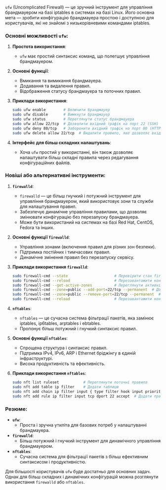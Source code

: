 `ufw` (Uncomplicated Firewall) — це зручний інструмент для управління брандмауером на базі iptables в системах на базі Linux. Його основна мета — зробити конфігурацію брандмауера простою і доступною для користувачів, які не знайомі з низькорівневими командами iptables.

### Основні можливості `ufw`:

1. **Простота використання**:
   - `ufw` має простий синтаксис команд, що полегшує управління брандмауером.

2. **Основні функції**:
   - Вмикання та вимикання брандмауера.
   - Додавання та видалення правил.
   - Відображення статусу брандмауера та поточних правил.

3. **Приклади використання**:
   ```sh
   sudo ufw enable        # Включити брандмауер
   sudo ufw disable       # Вимкнути брандмауер
   sudo ufw status        # Переглянути статус брандмауера
   sudo ufw allow 22/tcp  # Дозволити вхідний трафік на порт 22 (SSH)
   sudo ufw deny 80/tcp   # Заборонити вхідний трафік на порт 80 (HTTP)
   sudo ufw delete allow 22/tcp  # Видалити правило, яке дозволяє вхідний трафік на порт 22
   ```

4. **Інтерфейс для більш складних налаштувань**:
   - Хоча `ufw` простий у використанні, він також дозволяє налаштувати більш складні правила через редагування конфігураційних файлів.

### Новіші або альтернативні інструменти:

1. **`firewalld`**:
   - `firewalld` — це більш гнучкий і потужний інструмент для управління брандмауером, який використовує зони та служби для налаштування правил.
   - Забезпечує динамічне управління правилами, що дозволяє змінювати конфігурацію без перезапуску брандмауера.
   - Може бути використаний на системах на базі Red Hat, CentOS, Fedora та інших.

2. **Основні функції `firewalld`**:
   - Управління зонами (включення правил для різних зон безпеки).
   - Підтримка постійних і тимчасових правил.
   - Динамічне змінення правил без перезапуску сервісу.

3. **Приклади використання `firewalld`**:
   ```sh
   sudo firewall-cmd --state                     # Перевірити стан firewalld
   sudo firewall-cmd --reload                    # Перезавантажити конфігурацію firewalld
   sudo firewall-cmd --get-active-zones          # Переглянути активні зони
   sudo firewall-cmd --zone=public --add-port=22/tcp --permanent  # Додати правило для порту 22 в зону public
   sudo firewall-cmd --zone=public --remove-port=22/tcp --permanent  # Видалити правило для порту 22 в зоні public
   sudo firewall-cmd --reload                    # Перезавантажити конфігурацію для застосування постійних змін
   ```

4. **`nftables`**:
   - `nftables` — це сучасна система фільтрації пакетів, яка замінює iptables, ip6tables, arptables і ebtables.
   - Пропонує більш потужний і гнучкий синтаксис правил.

5. **Основні функції `nftables`**:
   - Спрощена структура і синтаксис правил.
   - Підтримка IPv4, IPv6, ARP і Ethernet бріджінгу в єдиній інфраструктурі.
   - Висока продуктивність та ефективність.

6. **Приклади використання `nftables`**:
   ```sh
   sudo nft list ruleset           # Переглянути поточні правила
   sudo nft add table ip filter    # Додати таблицю
   sudo nft add chain ip filter input { type filter hook input priority 0 \; }  # Додати ланцюг
   sudo nft add rule ip filter input tcp dport 22 accept  # Додати правило, що дозволяє вхідний трафік на порт 22
   ```

### Резюме:

- **`ufw`**:
  - Проста і зручна утиліта для базових потреб у налаштуванні брандмауера.
- **`firewalld`**:
  - Більш потужний і гнучкий інструмент для динамічного управління брандмауером.
- **`nftables`**:
  - Сучасна система для фільтрації пакетів з більш ефективним синтаксисом і продуктивністю.

Для більшості користувачів `ufw` буде достатньо для основних задач. Однак для більш складних і динамічних конфігурацій можна розглянути використання `firewalld` або `nftables`.
